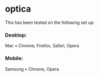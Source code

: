 # optica

This has been tested on the following set up:

### Desktop:
  Mac • Chrome, Firefox, Safari, Opera

### Mobile:
  Samsung • Chrome, Opera
